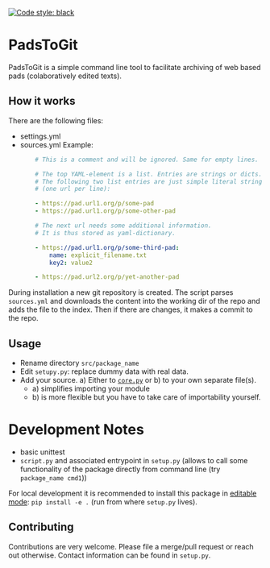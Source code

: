 [![Code style: black](https://img.shields.io/badge/code%20style-black-000000.svg)](https://github.com/psf/black)

# PadsToGit

PadsToGit is a simple command line tool to facilitate archiving of web based pads (colaboratively edited texts).

## How it works

There are the following files:

- settings.yml
- sources.yml
Example:
    ```yaml
        # This is a comment and will be ignored. Same for empty lines.

        # The top YAML-element is a list. Entries are strings or dicts.
        # The following two list entries are just simple literal strings
        # (one url per line):

        - https://pad.url1.org/p/some-pad
        - https://pad.url1.org/p/some-other-pad

        # The next url needs some additional information.
        # It is thus stored as yaml-dictionary.

        - https://pad.url1.org/p/some-third-pad:
            name: explicit_filename.txt
            key2: value2

        - https://pad.url2.org/p/yet-another-pad
    ```

During installation a new git repository is created. The script parses `sources.yml` and downloads the content into the working dir of the repo and adds the file to the index. Then if there are changes, it makes a commit to the repo.


## Usage

- Rename directory `src/package_name`
- Edit `setupy.py`: replace dummy data with real data.
- Add your source. a) Either to [`core.py`](src/package_name/core.py) or b) to your own separate file(s).
    - a) simplifies importing your module
    - b) is more flexible but you have to take care of importability yourself.


# Development Notes

- basic unittest
- `script.py` and associated entrypoint in `setup.py` (allows to call some functionality of the package directly from command line (try `package_name cmd1`))

For local development it is recommended to install this package in [editable mode](https://pip.pypa.io/en/latest/cli/pip_wheel/?highlight=editable#cmdoption-e): `pip install -e .` (run from where `setup.py` lives).


## Contributing

Contributions are very welcome. Please file a merge/pull request or reach out otherwise. Contact information can be found in `setup.py`.
